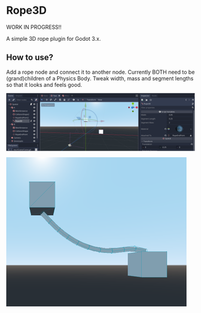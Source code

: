 # Rope3D

WORK IN PROGRESS!!

A simple 3D rope plugin for Godot 3.x.

## How to use?

Add a rope node and connect it to another node. Currently BOTH need to be (grand)children of a Physics Body. Tweak width, mass and segment lengths so that it looks and feels good.

![Editor](./images/editor.png)

![Screenshot](./images/screenshot.png)
